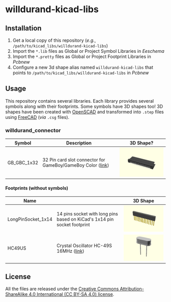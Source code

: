# willdurand-kicad-libs

## Installation

1. Get a local copy of this repository (_e.g._, `/path/to/kicad_libs/willdurand-kicad-libs`)
2. Import the `*.lib` files as Global or Project Symbol Libraries in _Eeschema_
3. Import the `*.pretty` files as Global or Project Footprint Libraries in _Pcbnew_
4. Configure a new 3d shape alias named `willdurand-kicad-libs` that points to `/path/to/kicad_libs/willdurand-kicad-libs` in _Pcbnew_

## Usage

This repository contains several libraries. Each library provides several
symbols along with their footprints. Some symbols have 3D shapes too! 3D shapes
have been created with [OpenSCAD](https://www.openscad.org/) and transformed
into `.step` files using [FreeCAD](https://www.freecadweb.org/) (_via_ `.csg`
files).

### willdurand_connector

| Symbol      | Description                                                                                                     | 3D Shape?                                                            |
| ----------- | --------------------------------------------------------------------------------------------------------------- | -------------------------------------------------------------------- |
| GB_GBC_1x32 | 32 Pin card slot connector for GameBoy/GameBoy Color ([link](https://www.aliexpress.com/item/32832493101.html)) | ![Preview of GB_GBC_1x32](docs/willdurand_connector_GB_GBC_1x32.png) |

#### Footprints (without symbols)

| Name               |                                                                                            | 3D Shape                                                                           |
| ------------------ | ------------------------------------------------------------------------------------------ | ---------------------------------------------------------------------------------- |
| LongPinSocket_1x14 | 14 pins socket with long pins based on KiCad's 1x14 pin socket footprint                   | ![Preview of LongPinSocket_1x14](docs/willdurand_connector_LongPinSocket_1x14.png) |
| HC49US             | Crystal Oscillator HC-49S 16MHz ([link](https://www.aliexpress.com/item/32452467829.html)) | ![Preview of HC49US](docs/willdurand_crystal_HC49US.png)                           |

## License

All the files are released under the [Creative Commons Attribution-ShareAlike 4.0 International (CC BY-SA 4.0) license](https://creativecommons.org/licenses/by-sa/4.0/).

